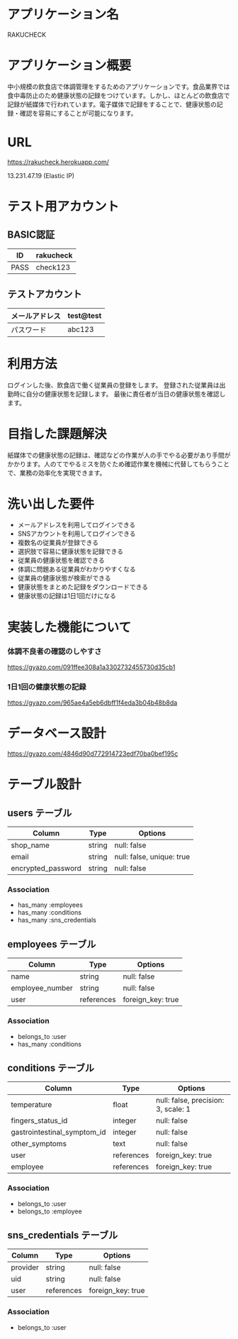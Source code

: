 # アプリケーション名
RAKUCHECK

# アプリケーション概要
中小規模の飲食店で体調管理をするためのアプリケーションです。食品業界では食中毒防止のため健康状態の記録をつけています。しかし、ほとんどの飲食店で記録が紙媒体で行われています。電子媒体で記録をすることで、健康状態の記録・確認を容易にすることが可能になります。

# URL
https://rakucheck.herokuapp.com/

13.231.47.19 (Elastic IP)

# テスト用アカウント

## BASIC認証

| ID   |rakucheck |
| ---- | -------- |
| PASS |check123  |

## テストアカウント

| メールアドレス | test@test |
| ------------ | --------- |
| パスワード    |abc123     |

# 利用方法
ログインした後、飲食店で働く従業員の登録をします。
登録された従業員は出勤時に自分の健康状態を記録します。
最後に責任者が当日の健康状態を確認します。

# 目指した課題解決
紙媒体での健康状態の記録は、確認などの作業が人の手でやる必要があり手間がかかります。人のてでやるミスを防ぐため確認作業を機械に代替してもらうことで、業務の効率化を実現できます。

# 洗い出した要件
- メールアドレスを利用してログインできる
- SNSアカウントを利用してログインできる
- 複数名の従業員が登録できる
- 選択肢で容易に健康状態を記録できる
- 従業員の健康状態を確認できる
- 体調に問題ある従業員がわかりやすくなる
- 従業員の健康状態が検索ができる
- 健康状態をまとめた記録をダウンロードできる
- 健康状態の記録は1日1回だけになる

# 実装した機能について
### 体調不良者の確認のしやすさ
https://gyazo.com/091ffee308a1a3302732455730d35cb1

### 1日1回の健康状態の記録
https://gyazo.com/965ae4a5eb6dbff1f4eda3b04b48b8da

# データベース設計
https://gyazo.com/4846d90d772914723edf70ba0bef195c

# テーブル設計

## users テーブル

| Column                | Type   | Options                   |
| --------------------- | ------ | ------------------------- |
| shop_name             | string | null: false               |
| email                 | string | null: false, unique: true |
| encrypted_password    | string | null: false               |

### Association

- has_many :employees
- has_many :conditions
- has_many :sns_credentials

## employees テーブル

| Column                | Type       | Options           |
| --------------------- | ---------- | ------------------|
| name                  | string     | null: false       |
| employee_number       | string     | null: false       |
| user                  | references | foreign_key: true |

### Association

- belongs_to :user
- has_many :conditions

## conditions テーブル

| Column                       | Type       | Options                             |
| ---------------------------- | ---------- | ----------------------------------- |
| temperature                  | float      | null: false, precision: 3, scale: 1 |
| fingers_status_id            | integer    | null: false                         | 
| gastrointestinal_symptom_id  | integer    | null: false                         |
| other_symptoms               | text       | null: false                         |
| user                         | references | foreign_key: true                   |
| employee                     | references | foreign_key: true                   |

### Association

- belongs_to :user
- belongs_to :employee

## sns_credentials テーブル

| Column   | Type       | Options           |
| ---------| ---------- | ------------------|
| provider | string     | null: false       |
| uid      | string     | null: false       |
| user     | references | foreign_key: true |

### Association

- belongs_to :user